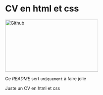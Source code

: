 # CV en html et css

<img width="300" height="168" alt="Github" src="https://github.com/user-attachments/assets/d4dd8b3c-e259-40ad-acff-b47b4de4abca" />

Ce *README* sert `uniquement` à faire jolie


Juste un CV en html et css


